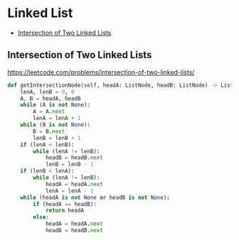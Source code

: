 # Linked List

+ [Intersection of Two Linked Lists](#intersection-of-two-linked-lists)

[comment]: <> (Stop)

## Intersection of Two Linked Lists

https://leetcode.com/problems/intersection-of-two-linked-lists/

```python
def getIntersectionNode(self, headA: ListNode, headB: ListNode) -> ListNode:
    lenA, lenB = 0, 0
    A, B = headA, headB
    while (A is not None):
        A = A.next
        lenA = lenA + 1
    while (B is not None):
        B = B.next
        lenB = lenB + 1
    if (lenA < lenB):
        while (lenA != lenB):
            headB = headB.next
            lenB = lenB - 1
    if (lenB < lenA):
        while (lenA != lenB):
            headA = headA.next
            lenA = lenA - 1
    while (headA is not None or headB is not None):
        if (headA == headB):
            return headA
        else:
            headA = headA.next
            headB = headB.next
```